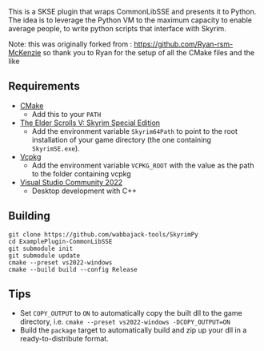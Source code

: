 This is a SKSE plugin that wraps CommonLibSSE and presents it to Python. 
The idea is to leverage the Python VM to the maximum capacity to enable average
people, to write python scripts that interface with Skyrim.

Note: this was originally forked from : https://github.com/Ryan-rsm-McKenzie so thank you to Ryan for the setup of all the CMake files and the like


## Requirements
* [CMake](https://cmake.org/)
	* Add this to your `PATH`
* [The Elder Scrolls V: Skyrim Special Edition](https://store.steampowered.com/app/489830)
	* Add the environment variable `Skyrim64Path` to point to the root installation of your game directory (the one containing `SkyrimSE.exe`).
* [Vcpkg](https://github.com/microsoft/vcpkg)
	* Add the environment variable `VCPKG_ROOT` with the value as the path to the folder containing vcpkg
* [Visual Studio Community 2022](https://visualstudio.microsoft.com/)
	* Desktop development with C++

## Building
```
git clone https://github.com/wabbajack-tools/SkyrimPy
cd ExamplePlugin-CommonLibSSE
git submodule init
git submodule update
cmake --preset vs2022-windows
cmake --build build --config Release
```

## Tips
* Set `COPY_OUTPUT` to `ON` to automatically copy the built dll to the game directory, i.e. `cmake --preset vs2022-windows -DCOPY_OUTPUT=ON`
* Build the `package` target to automatically build and zip up your dll in a ready-to-distribute format.
